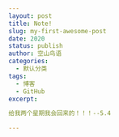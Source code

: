 ```yaml
---
layout: post
title: Note!
slug: my-first-awesome-post
date: 2020
status: publish
author: 空山鸟语
categories: 
  - 默认分类
tags: 
  - 博客
  - GitHub
excerpt: 

给我两个星期我会回来的！！！--5.4

---
```



